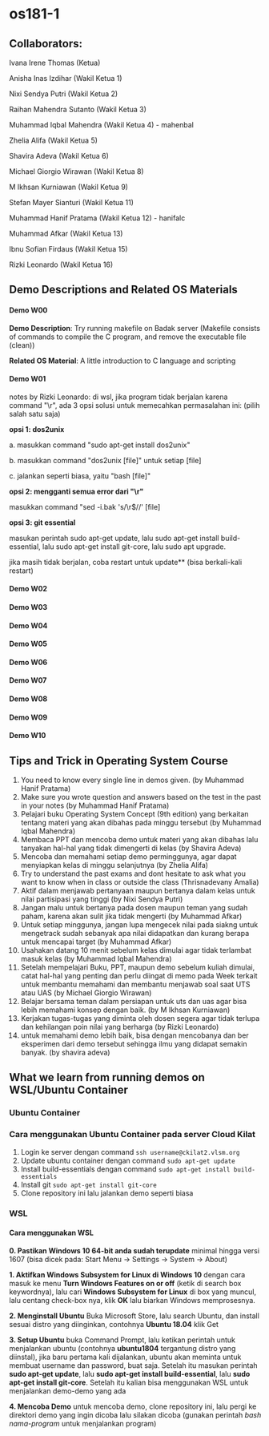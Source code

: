 # os181-1

## Collaborators:
Ivana Irene Thomas (Ketua)

Anisha Inas Izdihar (Wakil Ketua 1)

Nixi Sendya Putri (Wakil Ketua 2)

Raihan Mahendra Sutanto (Wakil Ketua 3)

Muhammad Iqbal Mahendra (Wakil Ketua 4) - mahenbal

Zhelia Alifa (Wakil Ketua 5)

Shavira Adeva (Wakil Ketua 6)

Michael Giorgio Wirawan (Wakil Ketua 8)

M Ikhsan Kurniawan (Wakil Ketua 9)

Stefan Mayer Sianturi (Wakil Ketua 11)

Muhammad Hanif Pratama (Wakil Ketua 12) - hanifalc

Muhammad Afkar (Wakil Ketua 13)

Ibnu Sofian Firdaus (Wakil Ketua 15)

Rizki Leonardo (Wakil Ketua 16)

## Demo Descriptions and Related OS Materials

#### Demo W00
**Demo Description**: Try running makefile on Badak server
(Makefile consists of commands to compile the C program, and remove the executable file (clean))

**Related OS Material**: A little introduction to C language and scripting

#### Demo W01
notes by Rizki Leonardo: di wsl, jika program tidak berjalan karena command "\r", ada 3 opsi solusi untuk memecahkan permasalahan ini: (pilih salah satu saja)

**opsi 1: dos2unix**

a. masukkan command "sudo apt-get install dos2unix"

b. masukkan command "dos2unix [file]" untuk setiap [file]

c. jalankan seperti biasa, yaitu "bash [file]"

**opsi 2: mengganti semua error dari "\r"**

masukkan command "sed -i.bak 's/\r$//' [file]

**opsi 3: git essential**

masukan perintah sudo apt-get update, lalu sudo apt-get install build-essential, lalu sudo apt-get install git-core, lalu sudo apt upgrade.

jika masih tidak berjalan, coba restart untuk update** (bisa berkali-kali restart)
#### Demo W02
#### Demo W03
#### Demo W04
#### Demo W05
#### Demo W06
#### Demo W07
#### Demo W08
#### Demo W09
#### Demo W10

## Tips and Trick in Operating System Course
1. You need to know every single line in demos given. (by Muhammad Hanif Pratama)
2. Make sure you wrote question and answers based on the test in the past in your notes (by Muhammad Hanif Pratama)
3. Pelajari buku Operating System Concept (9th edition) yang berkaitan tentang materi yang akan dibahas pada minggu tersebut (by Muhammad Iqbal Mahendra)   
4. Membaca PPT dan mencoba demo untuk materi yang akan dibahas lalu tanyakan hal-hal yang tidak dimengerti di kelas (by Shavira Adeva)
5. Mencoba dan memahami setiap demo perminggunya, agar dapat menyiapkan kelas di minggu selanjutnya (by Zhelia Alifa)
6. Try to understand the past exams and dont hesitate to ask what you want to know when in class or outside the class (Thrisnadevany Amalia)
7. Aktif dalam menjawab pertanyaan maupun bertanya dalam kelas untuk nilai partisipasi yang tinggi (by Nixi Sendya Putri)
8. Jangan malu untuk bertanya pada dosen maupun teman yang sudah paham, karena akan sulit jika tidak mengerti (by Muhammad Afkar)
9. Untuk setiap minggunya, jangan lupa mengecek nilai pada siakng untuk mengetrack sudah sebanyak apa nilai didapatkan dan kurang berapa untuk mencapai target (by Muhammad Afkar)
10. Usahakan datang 10 menit sebelum kelas dimulai agar tidak terlambat masuk kelas (by Muhammad Iqbal Mahendra)
11. Setelah mempelajari Buku, PPT, maupun demo sebelum kuliah dimulai, catat hal-hal yang penting dan perlu diingat di memo pada Week terkait untuk membantu memahami dan membantu menjawab soal saat UTS atau UAS (by Michael Giorgio Wirawan)
12. Belajar bersama teman dalam persiapan untuk uts dan uas agar bisa lebih memahami konsep dengan baik. (by M Ikhsan Kurniawan)
13. Kerjakan tugas-tugas yang diminta oleh dosen segera agar tidak terlupa dan kehilangan poin nilai yang berharga (by Rizki Leonardo)
14. untuk memahami demo lebih baik, bisa dengan mencobanya dan ber eksperimen dari demo tersebut sehingga ilmu yang didapat semakin banyak. (by shavira adeva)

## What we learn from running demos on WSL/Ubuntu Container

### Ubuntu Container

### Cara menggunakan Ubuntu Container pada server Cloud Kilat

1. Login ke server dengan command `ssh username@ckilat2.vlsm.org`
2. Update ubuntu container dengan command `sudo apt-get update`
3. Install build-essentials dengan command `sudo apt-get install build-essentials`
4. Install git `sudo apt-get install git-core`
5. Clone repository ini lalu jalankan demo seperti biasa

### WSL

#### Cara menggunakan WSL

**0. Pastikan Windows 10 64-bit anda sudah terupdate** minimal hingga versi 1607 (bisa dicek pada: Start Menu -> Settings -> System -> About)

**1. Aktifkan Windows Subsystem for Linux di Windows 10** dengan cara masuk ke menu **Turn Windows Features on or off** (ketik di search box keywordnya), lalu cari **Windows Subsystem for Linux** di box yang muncul, lalu centang check-box nya, klik **OK** lalu biarkan Windows memprosesnya. 

**2. Menginstall Ubuntu** Buka Microsoft Store, lalu search Ubuntu, dan install sesuai distro yang diinginkan, contohnya **Ubuntu 18.04** klik Get

**3. Setup Ubuntu** buka Command Prompt, lalu ketikan perintah untuk menjalankan ubuntu (contohnya **ubuntu1804** tergantung distro yang diinstal), jika baru pertama kali dijalankan, ubuntu akan meminta untuk membuat username dan password, buat saja. Setelah itu masukan perintah **sudo apt-get update**, lalu **sudo apt-get install build-essential**, lalu **sudo apt-get install git-core**. Setelah itu kalian bisa menggunakan WSL untuk menjalankan demo-demo yang ada

**4. Mencoba Demo** untuk mencoba demo, clone repository ini, lalu pergi ke direktori demo yang ingin dicoba lalu silakan dicoba (gunakan perintah *bash nama-program* untuk menjalankan program)

